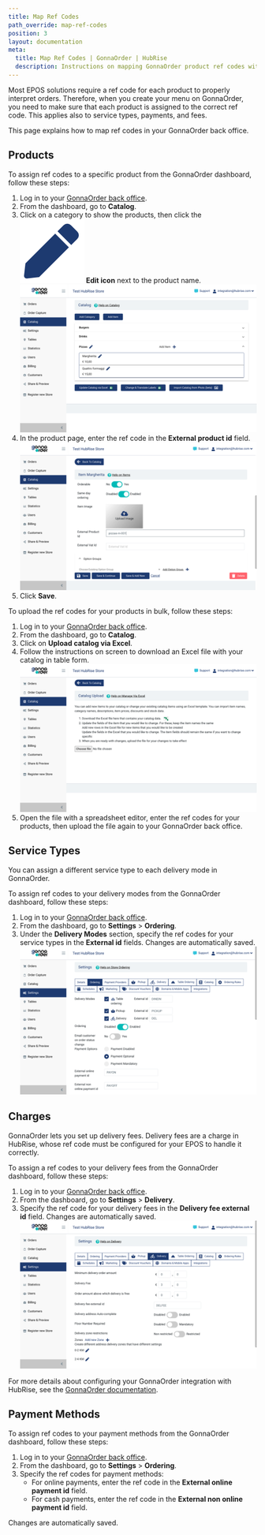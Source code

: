 ```yaml
---
title: Map Ref Codes
path_override: map-ref-codes
position: 3
layout: documentation
meta:
  title: Map Ref Codes | GonnaOrder | HubRise
  description: Instructions on mapping GonnaOrder product ref codes with other apps after connecting your EPOS with HubRise. Connect apps and synchronise your data.
---
```


Most EPOS solutions require a ref code for each product to properly interpret orders. Therefore, when you create your menu on GonnaOrder, you need to make sure that each product is assigned to the correct ref code. This applies also to service types, payments, and fees.

This page explains how to map ref codes in your GonnaOrder back office.

## Products

To assign ref codes to a specific product from the GonnaOrder dashboard, follow these steps:

1. Log in to your [GonnaOrder back office](https://admin.gonnaorder.com).
1. From the dashboard, go to **Catalog**.
1. Click on a category to show the products, then click the <InlineImage width="21" height="21">![Edit arrow icon](../images/edit-icon.png)</InlineImage> **Edit icon** next to the product name.
   ![The catalog page in the GonnaOrder back office](./images/003-gonnaorder-catalog-page.png)
1. In the product page, enter the ref code in the **External product id** field.
   ![The product page with the ref code field](./images/004-gonnaorder-product-page.png)
1. Click **Save**.

To upload the ref codes for your products in bulk, follow these steps:

1. Log in to your [GonnaOrder back office](https://admin.gonnaorder.com).
1. From the dashboard, go to **Catalog**.
1. Click on **Upload catalog via Excel**.
1. Follow the instructions on screen to download an Excel file with your catalog in table form.
   ![The bulk upload page for products in the catalog](./images/005-gonnaorder-bulk-upload-page.png)
1. Open the file with a spreadsheet editor, enter the ref codes for your products, then upload the file again to your GonnaOrder back office.

## Service Types

You can assign a different service type to each delivery mode in GonnaOrder.

To assign ref codes to your delivery modes from the GonnaOrder dashboard, follow these steps:

1. Log in to your [GonnaOrder back office](https://admin.gonnaorder.com).
1. From the dashboard, go to **Settings** > **Ordering**.
1. Under the **Delivery Modes** section, specify the ref codes for your service types in the **External id** fields. Changes are automatically saved.
   ![Configuring service type ref codes from the GonnaOrder back office](./images/006-gonnaorder-service-type-payments.png)

## Charges

GonnaOrder lets you set up delivery fees. Delivery fees are a charge in HubRise, whose ref code must be configured for your EPOS to handle it correctly.

To assign a ref codes to your delivery fees from the GonnaOrder dashboard, follow these steps:

1. Log in to your [GonnaOrder back office](https://admin.gonnaorder.com).
2. From the dashboard, go to **Settings** > **Delivery**.
3. Specify the ref code for your delivery fees in the **Delivery fee external id** field. Changes are automatically saved.
   ![Configuring delivery fees ref codes from the GonnaOrder back office](./images/007-gonnaorder-delivery-fees.png)

For more details about configuring your GonnaOrder integration with HubRise, see the [GonnaOrder documentation](https://www.gonnaorder.com/help/store-settings/integrations/hubrise-integration#special-hubrise-settings).

## Payment Methods

To assign ref codes to your payment methods from the GonnaOrder dashboard, follow these steps:

1. Log in to your [GonnaOrder back office](https://admin.gonnaorder.com).
1. From the dashboard, go to **Settings** > **Ordering**.
1. Specify the ref codes for payment methods:
   - For online payments, enter the ref code in the **External online payment id** field.
   - For cash payments, enter the ref code in the **External non online payment id** field.

Changes are automatically saved.
